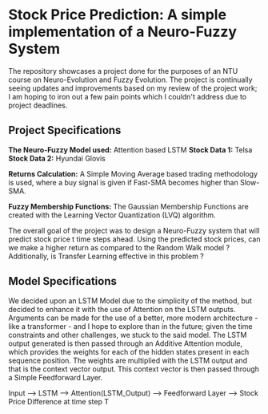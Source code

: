 # Stock Price Prediction: A simple implementation of a Neuro-Fuzzy System

The repository showcases a project done for the purposes of an NTU course on
Neuro-Evolution and Fuzzy Evolution. The project is continually seeing updates
and improvements based on my review of the project work; I am hoping to iron out
a few pain points which I couldn't address due to project deadlines.

## Project Specifications

**The Neuro-Fuzzy Model used:** Attention based LSTM
**Stock Data 1:** Telsa
**Stock Data 2:** Hyundai Glovis

**Returns Calculation:** A Simple Moving Average based trading methodology is used, where a buy signal is given if Fast-SMA becomes higher than Slow-SMA. 

**Fuzzy Membership Functions:** The Gaussian Membership Functions are created with the Learning Vector Quantization (LVQ) algorithm.

The overall goal of the project was to design a Neuro-Fuzzy system that will predict stock price t time steps ahead. Using the predicted stock prices, can we make a higher return as compared to the Random Walk model ? Additionally, is Transfer Learning effective in this problem ? 

## Model Specifications

We decided upon an LSTM Model due to the simplicity of the method, but decided to enhance it with the use of Attention on the LSTM outputs. Arguments can be made for the use of a better, more modern architecture - like a transformer - and I hope to explore than in the future; given the time constraints and other challenges, we stuck to the said model. The LSTM output generated is then passed through an Additive Attention module, which provides the weights for each of the hidden states present in each sequence position. The weights are multiplied with the LSTM output and that is the context vector output. This context vector is then passed through a Simple Feedforward Layer. 

Input --> LSTM --> Attention(LSTM_Output) --> Feedforward Layer --> Stock Price Difference at time step T




